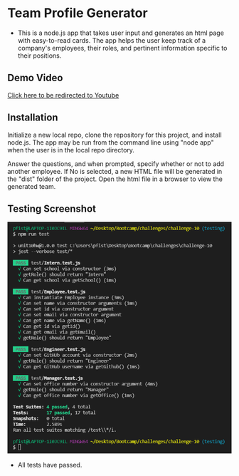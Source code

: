 # Team Profile Generator

* This is a node.js app that takes user input and generates an html page with easy-to-read cards. The app helps the user keep track of a company's employees, their roles, and pertinent information specific to their positions.

## Demo Video
[Click here to be redirected to Youtube](https://www.youtube.com/watch?v=Bgmp0MKzuow)

## Installation
Initialize a new local repo, clone the repository for this project, and install node.js. The app may be run from the command line using "node app" when the user is in the local repo directory.

Answer the questions, and when prompted, specify whether or not to add another employee. If No is selected, a new HTML file will be generated in the "dist" folder of the project. Open the html file in a browser to view the generated team.

## Testing Screenshot

![image](https://github.com/Pfizzz/team-profile-generator/blob/82a2f3b7dc5adb545399b80230a7956debddc754/images/testSS1.png)
* All tests have passed.



